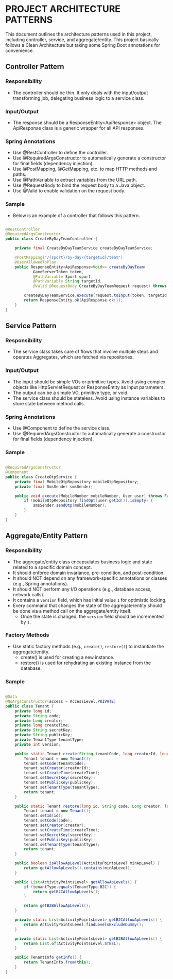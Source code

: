 # PROJECT ARCHITECTURE PATTERNS

This document outlines the architecture patterns used in this project, including controller, service, and
aggregate/entity. This project basically follows a Clean Architecture but taking some Spring Boot annotations for
convenience.

## Controller Pattern

### Responsibility

- The controller should be thin. It only deals with the input/output transforming job, delegating business logic to a
  service class.

### Input/Output

- The response should be a ResponseEntity<ApiResponse<SomeType>> object. The ApiResponse class is a generic wrapper for
  all API responses.

### Spring Annotations

- Use @RestController to define the controller.
- Use @RequiredArgsConstructor to automatically generate a constructor for final fields (dependency injection).
- Use @PostMapping, @GetMapping, etc. to map HTTP methods and paths.
- Use @PathVariable to extract variables from the URL path.
- Use @RequestBody to bind the request body to a Java object.
- Use @Valid to enable validation on the request body.

### Sample

- Below is an example of a controller that follows this pattern.

```java

@RestController
@RequiredArgsConstructor
public class CreateByDayTeamController {

    private final CreateByDayTeamService createByDayTeamService;

    @PostMapping("/{sport}/by-day/{targetId}/team")
    @UserAllowedToPlay
    public ResponseEntity<ApiResponse<Void>> createByDayTeam(
            GameServerToken token,
            @PathVariable Sport sport,
            @PathVariable String targetId,
            @Valid @RequestBody CreateByDayTeamRequest request) throws FantasySystemException {

        createByDayTeamService.execute(request.toInput(token, targetId, sport));
        return ResponseEntity.ok(ApiResponse.ok());
    }
} 
```

## Service Pattern

### Responsibility

- The service class takes care of flows that involve multiple steps and operates Aggregates, which are fetched via
  repositories.

### Input/Output

- The input should be simple VOs or primitive types. Avoid using complex objects like HttpServletRequest or
  ResponseEntity as input parameters.
- The output can be a simple VO, primitive type, or void.
- The service class should be stateless. Avoid using instance variables to store state between method calls.

### Spring Annotations

- Use @Component to define the service class.
- Use @RequiredArgsConstructor to automatically generate a constructor for final fields (dependency injection).

### Sample

```java

@RequiredArgsConstructor
@Component
public class CreateOtpService {
    private final MobileOtpRepository mobileOtpRepository;
    private final SmsSender smsSender;

    public void execute(MobileNumber mobileNumber, User user) throws FantasySystemException {
        if (mobileOtpRepository.findOpt(user.getId()).isEmpty) {
            smsSender.sendOtp(mobileNumber);
        }
    }
}
```

## Aggregate/Entity Pattern

### Responsibility

- The aggregate/entity class encapsulates business logic and state related to a specific domain concept.
- It should enforce domain invariance, pre-condition, and post-condition.
- It should NOT depend on any framework-specific annotations or classes (e.g., Spring annotations).
- It should NOT perform any I/O operations (e.g., database access, network calls).
- It contains a ```version``` field, which has initial value ```1``` for optimistic locking.
- Every command that changes the state of the aggregate/entity should be done via a method call on the aggregate/entity
  itself.
    - Once the state is changed, the ```version``` field should be incremented by ```1```.

### Factory Methods

- Use static factory methods (e.g., ```create()```, ```restore()```) to instantiate the aggregate/entity.
    - create() is used for creating a new instance.
    - restore() is used for rehydrating an existing instance from the database.

### Sample

```java

@Data
@NoArgsConstructor(access = AccessLevel.PRIVATE)
public class Tenant {
    private long id;
    private String code;
    private Long creator;
    private long createTime;
    private String secretKey;
    private String publicKey;
    private TenantType tenantType;
    private int version;

    public static Tenant create(String tenantCode, long creatorId, long createTime, TenantType tenantType, String secretKey, String publicKey) {
        Tenant tenant = new Tenant();
        tenant.setCode(tenantCode);
        tenant.setCreator(creatorId);
        tenant.setCreateTime(createTime);
        tenant.setSecretKey(secretKey);
        tenant.setPublicKey(publicKey);
        tenant.setTenantType(tenantType);
        return tenant;
    }

    public static Tenant restore(long id, String code, Long creator, long createTime, TenantType tenantType, String secretKey, String publicKey) {
        Tenant tenant = new Tenant();
        tenant.setId(id);
        tenant.setCode(code);
        tenant.setCreator(creator);
        tenant.setCreateTime(createTime);
        tenant.setSecretKey(secretKey);
        tenant.setPublicKey(publicKey);
        tenant.setTenantType(tenantType);
        return tenant;
    }

    public boolean isAllowApLevel(ActivityPointsLevel minApLevel) {
        return getAllowApLevels().contains(minApLevel);
    }

    public List<ActivityPointsLevel> getAllowApLevels() {
        if (tenantType.equals(TenantType.B2C)) {
            return getB2CAllowApLevels();
        }

        return getB2BAllowApLevels();
    }

    private static List<ActivityPointsLevel> getB2CAllowApLevels() {
        return ActivityPointsLevel.findLevelsExcludeDummy();
    }

    private static List<ActivityPointsLevel> getB2BAllowApLevels() {
        return List.of(ActivityPointsLevel.STEEL);
    }

    public TenantInfo getInfo() {
        return TenantInfo.from(this);
    }
}
```
